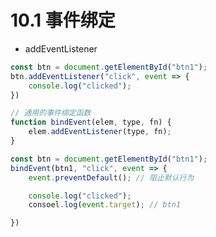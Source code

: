 # 10.1 事件绑定

* addEventListener

```javascript
const btn = document.getElementById("btn1");
btn.addEventListener("click", event => {
    console.log("clicked");
})
```

```javascript
// 通用的事件绑定函数
function bindEvent(elem, type, fn) {
    elem.addEventListener(type, fn);
}

const btn = document.getElementById("btn1");
bindEvent(btn1, "click", event => {
    event.preventDefault(); // 阻止默认行为

    console.log("clicked");
    consoel.log(event.target); // btn1

})
```

